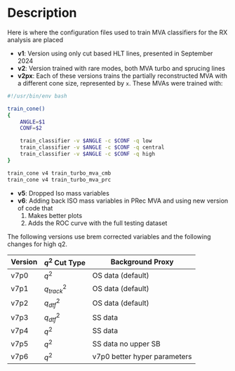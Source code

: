 # Description

Here is where the configuration files used to train MVA classifiers for the RX analysis are placed

- **v1**: Version using only cut based HLT lines, presented in September 2024
- **v2**: Version trained with rare modes, both MVA turbo and sprucing lines
- **v2px**: Each of these versions trains the partially reconstructed MVA with a different cone size, represented by `x`.
These MVAs were trained with:

```bash
#!/usr/bin/env bash

train_cone()
{
    ANGLE=$1
    CONF=$2

    train_classifier -v $ANGLE -c $CONF -q low
    train_classifier -v $ANGLE -c $CONF -q central
    train_classifier -v $ANGLE -c $CONF -q high
}

train_cone v4 train_turbo_mva_cmb
train_cone v4 train_turbo_mva_prc
```

- **v5**: Dropped Iso mass variables
- **v6**: Adding back ISO mass variables in PRec MVA and using new version of code that
    1. Makes better plots
    2. Adds the ROC curve with the full testing dataset

The following versions use brem corrected variables and the following changes
for high q2.

| Version | $q^2$ Cut Type     | Background Proxy        |
|---------|--------------------|-------------------------|
| v7p0    | $q^2$              | OS data (default)       |
| v7p1    | $q^2_{track}$      | OS data (default)       |
| v7p2    | $q^2_{dtf}$        | OS data (default)       |
| v7p3    | $q^2_{dtf}$        | SS data                 |
| v7p4    | $q^2$              | SS data                 |
| v7p5    | $q^2$              | SS data no upper SB     |
| v7p6    | $q^2$              | v7p0 better hyper parameters|
